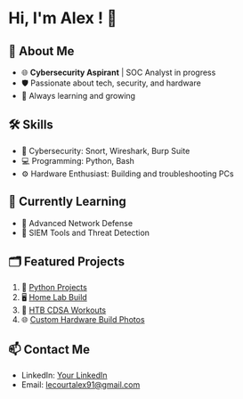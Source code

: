 # Hi, I'm Alex ! 👋

## 🌟 About Me
- 🌐 **Cybersecurity Aspirant** | SOC Analyst in progress
- 🛡️ Passionate about tech, security, and hardware
- 📜 Always learning and growing

## 🛠️ Skills
- 🔐 Cybersecurity: Snort, Wireshark, Burp Suite
- 💻 Programming: Python, Bash
- ⚙️ Hardware Enthusiast: Building and troubleshooting PCs

## 🌱 Currently Learning
- 📘 Advanced Network Defense
- 🔧 SIEM Tools and Threat Detection

## 🗂️ Featured Projects
1. 🐍 [Python Projects](https://github.com/AlexLecourt/Python-Project)
2. 🖥️ [Home Lab Build](https://github.com/AlexLecourt/HomeLabBuild/blob/main/README.md)
3. 💪 [HTB CDSA Workouts](https://github.com/AlexLecourt/HTB-CDSA-Workouts/blob/main/README.md)  
4. 🌐 [Custom Hardware Build Photos](https://github.com/AlexLecourt/Custom-Hardware-Build-Photos)

## 📫 Contact Me
- LinkedIn: [Your LinkedIn](https://www.linkedin.com/in/alex-lecourt-73207b2a2/)
- Email: lecourtalex91@gmail.com
